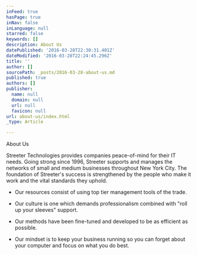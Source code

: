 ```yaml
---
inFeed: true
hasPage: true
inNav: false
inLanguage: null
starred: false
keywords: []
description: About Us
datePublished: '2016-03-28T22:30:31.401Z'
dateModified: '2016-03-28T22:24:45.296Z'
title: ''
author: []
sourcePath: _posts/2016-03-28-about-us.md
published: true
authors: []
publisher:
  name: null
  domain: null
  url: null
  favicon: null
url: about-us/index.html
_type: Article

---
```

About Us

Streeter Technologies provides companies peace-of-mind for their IT needs. Going strong since 1996, Streeter supports and manages the networks of small and medium businesses throughout New York City. The foundation of Streeter's success is strengthened by the people who make it work and the vital standards they uphold. 

* Our resources consist of using top tier management tools of the trade.

* Our culture is one which demands professionalism combined with "roll up your sleeves" support.

* Our methods have been fine-tuned and developed to be as efficient as possible.

* Our mindset is to keep your business running so you can forget about your computer and focus on what you do best.